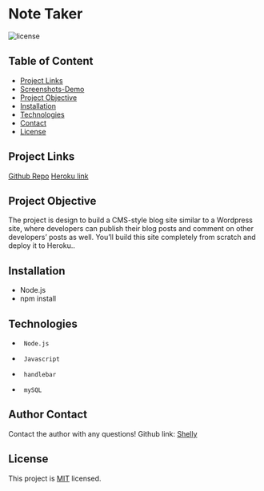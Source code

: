 # Note Taker
![license](https://img.shields.io/badge/License-MIT-yellow.svg)
## Table of Content
* [Project Links](#Project-Links)
* [Screenshots-Demo](#Screenshots)
* [Project Objective ](#Project-Objective)
* [Installation](#Installation)
* [Technologies](#Technologies)
* [Contact](#Contact)
* [License](#License)
## Project Links
[Github Repo](https://github.com/zoeshelly-tan/note_taker)
[Heroku link](https://techblogzoeshelly.herokuapp.com/)

## Project Objective
The project is design to build a CMS-style blog site similar to a Wordpress site, where developers can publish their blog posts and comment on other developers’ posts as well. You’ll build this site completely from scratch and deploy it to Heroku..

## Installation
- Node.js 
- npm install

## Technologies
-      Node.js
-      Javascript
-      handlebar
-      mySQL



## Author Contact
Contact the author with any questions! 
Github link: [Shelly](https://github.com/zoeshelly-tan)
## License
This project is [MIT](https://choosealicense.com/licenses/MIT/) licensed.
